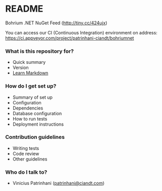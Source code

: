 # README #

Bohrium .NET NuGet Feed (http://tiny.cc/424ujx)

You can access our CI (Continuous Integration) environment on address:
https://ci.appveyor.com/project/patrinhani-ciandt/bohriumnet

### What is this repository for? ###

* Quick summary
* Version
* [Learn Markdown](https://bitbucket.org/tutorials/markdowndemo)

### How do I get set up? ###

* Summary of set up
* Configuration
* Dependencies
* Database configuration
* How to run tests
* Deployment instructions

### Contribution guidelines ###

* Writing tests
* Code review
* Other guidelines

### Who do I talk to? ###

* Vinicius Patrinhani (patrinhani@ciandt.com)
